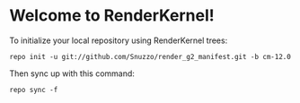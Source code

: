 Welcome to RenderKernel!
===================

To initialize your local repository using RenderKernel trees:

	repo init -u git://github.com/Snuzzo/render_g2_manifest.git -b cm-12.0

Then sync up with this command:

	repo sync -f
